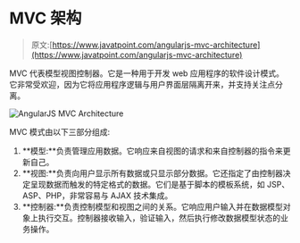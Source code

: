 # MVC 架构

> 原文:[https://www.javatpoint.com/angularjs-mvc-architecture](https://www.javatpoint.com/angularjs-mvc-architecture)

MVC 代表模型视图控制器。它是一种用于开发 web 应用程序的软件设计模式。它非常受欢迎，因为它将应用程序逻辑与用户界面层隔离开来，并支持关注点分离。

![AngularJS MVC Architecture](../Images/fc4a852e4556df637878f679e6eaa6e9.png)

MVC 模式由以下三部分组成:

1.  **模型:**负责管理应用数据。它响应来自视图的请求和来自控制器的指令来更新自己。
2.  **视图:**负责向用户显示所有数据或只显示部分数据。它还指定了由控制器决定呈现数据而触发的特定格式的数据。它们是基于脚本的模板系统，如 JSP、ASP、PHP，非常容易与 AJAX 技术集成。
3.  **控制器:**负责控制模型和视图之间的关系。它响应用户输入并在数据模型对象上执行交互。控制器接收输入，验证输入，然后执行修改数据模型状态的业务操作。